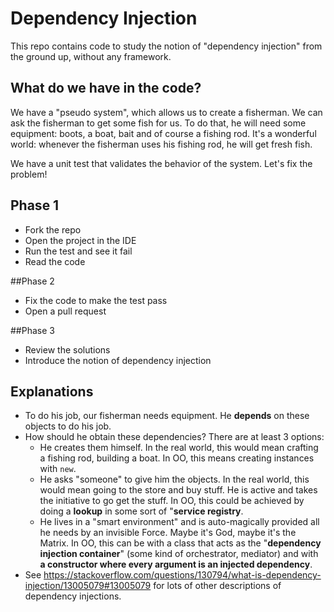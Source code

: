 # Dependency Injection

This repo contains code to study the notion of "dependency injection" from the ground up, without any framework.

## What do we have in the code?

We have a "pseudo system", which allows us to create a fisherman. We can ask the fisherman to get some fish for us. To do that, he will need some equipment: boots, a boat, bait and of course a fishing rod. It's a wonderful world: whenever the fisherman uses his fishing rod, he will get fresh fish.

We have a unit test that validates the behavior of the system. Let's fix the problem!

## Phase 1

* Fork the repo
* Open the project in the IDE
* Run the test and see it fail
* Read the code

##Phase 2

* Fix the code to make the test pass
* Open a pull request

##Phase 3

* Review the solutions
* Introduce the notion of dependency injection



## Explanations

* To do his job, our fisherman needs equipment. He **depends** on these objects to do his job. 
* How should he obtain these dependencies? There are at least 3 options:
  * He creates them himself. In the real world, this would mean crafting a fishing rod, building a boat. In OO, this means creating instances with `new`.
  * He asks "someone" to give him the objects. In the real world, this would mean going to the store and buy stuff. He is active and takes the initiative to go get the stuff. In OO, this could be achieved by doing a **lookup** in some sort of "**service registry**.
  * He lives in a "smart environment" and is auto-magically provided all he needs by an invisible Force. Maybe it's God, maybe it's the Matrix. In OO, this can be with a class that acts as the "**dependency injection container**" (some kind of orchestrator, mediator) and with **a constructor where every argument is an injected dependency**.
* See https://stackoverflow.com/questions/130794/what-is-dependency-injection/13005079#13005079 for lots of other descriptions of dependency injections.
